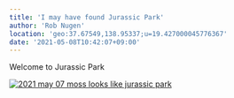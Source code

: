 ```yaml
---
title: 'I may have found Jurassic Park'
author: 'Rob Nugen'
location: 'geo:37.67549,138.95337;u=19.427000045776367'
date: '2021-05-08T10:42:07+09:00'
---
```



Welcome to Jurassic Park

[![2021 may 07 moss looks like jurassic park](//b.robnugen.com/quests/walk-to-niigata/2021/en_route/day-23/thumbs/2021_may_07_moss_looks_like_jurassic_park.jpeg)](//b.robnugen.com/quests/walk-to-niigata/2021/en_route/day-23/2021_may_07_moss_looks_like_jurassic_park.jpeg)          
